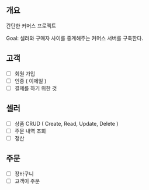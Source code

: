 ## 개요
간단한 커머스 프로젝트

Goal: 셀러와 구매자 사이를 중계해주는 커머스 서버를 구축한다.

## 고객
- [ ] 회원 가입
- [ ] 인증 ( 이메일 )
- [ ] 결제를 하기 위한 것

## 셀러
- [ ] 상품 CRUD ( Create, Read, Update, Delete )
- [ ] 주문 내역 조회
- [ ] 정산
  
## 주문
- [ ] 장바구니
- [ ] 고객이 주문
